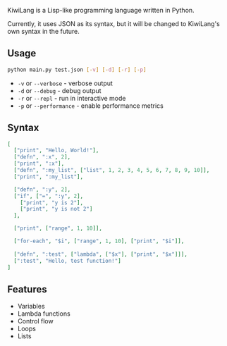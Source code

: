 KiwiLang is a Lisp-like programming language written in Python.

Currently, it uses JSON as its syntax, but it will be changed to KiwiLang's own syntax in the future.

## Usage

```bash
python main.py test.json [-v] [-d] [-r] [-p]
```

- `-v` or `--verbose` - verbose output
- `-d` or `--debug` - debug output
- `-r` or `--repl` - run in interactive mode
- `-p` or `--performance` - enable performance metrics

## Syntax

```json
[
  ["print", "Hello, World!"],
  ["defn", ":x", 2],
  ["print", ":x"],
  ["defn", ":my_list", ["list", 1, 2, 3, 4, 5, 6, 7, 8, 9, 10]],
  ["print", ":my_list"],

  ["defn", ":y", 2],
  ["if", ["=", ":y", 2], 
    ["print", "y is 2"],
    ["print", "y is not 2"]
  ],

  ["print", ["range", 1, 10]],

  ["for-each", "$i", ["range", 1, 10], ["print", "$i"]],
  
  ["defn", ":test", ["lambda", ["$x"], ["print", "$x"]]],
  [":test", "Hello, test function!"]
]
```

## Features

- Variables
- Lambda functions
- Control flow
- Loops
- Lists